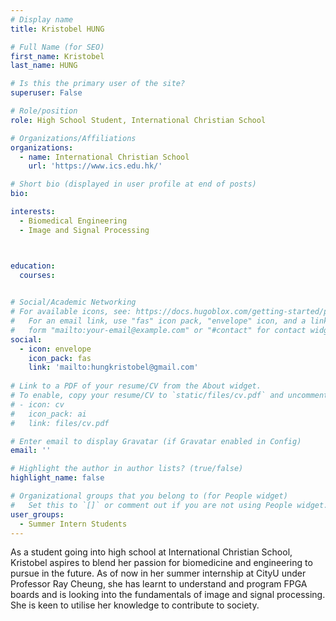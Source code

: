 ```yaml
---
# Display name
title: Kristobel HUNG

# Full Name (for SEO)
first_name: Kristobel
last_name: HUNG

# Is this the primary user of the site?
superuser: False

# Role/position
role: High School Student, International Christian School

# Organizations/Affiliations
organizations:
  - name: International Christian School
    url: 'https://www.ics.edu.hk/'

# Short bio (displayed in user profile at end of posts)
bio: 

interests:
  - Biomedical Engineering
  - Image and Signal Processing



education:
  courses:
    

# Social/Academic Networking
# For available icons, see: https://docs.hugoblox.com/getting-started/page-builder/#icons
#   For an email link, use "fas" icon pack, "envelope" icon, and a link in the
#   form "mailto:your-email@example.com" or "#contact" for contact widget.
social:
  - icon: envelope
    icon_pack: fas
    link: 'mailto:hungkristobel@gmail.com'  
    
# Link to a PDF of your resume/CV from the About widget.
# To enable, copy your resume/CV to `static/files/cv.pdf` and uncomment the lines below.
# - icon: cv
#   icon_pack: ai
#   link: files/cv.pdf

# Enter email to display Gravatar (if Gravatar enabled in Config)
email: ''

# Highlight the author in author lists? (true/false)
highlight_name: false

# Organizational groups that you belong to (for People widget)
#   Set this to `[]` or comment out if you are not using People widget.
user_groups:
  - Summer Intern Students
---
```


As a student going into high school at International Christian School, Kristobel aspires to blend her passion for biomedicine and engineering to pursue in the future. As of now in her summer internship at CityU under Professor Ray Cheung, she has learnt to understand and program FPGA boards and is looking into the fundamentals of image and signal processing. She is keen to utilise her knowledge to contribute to society.
